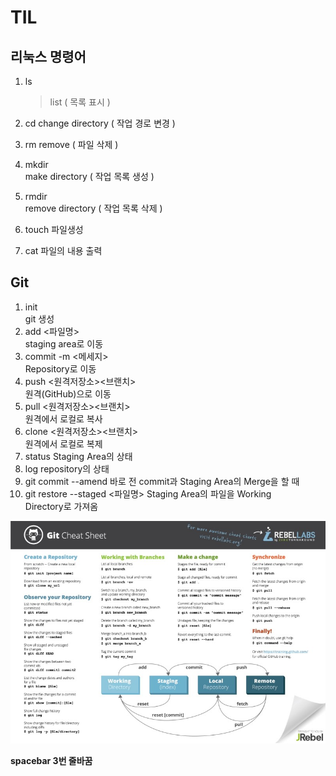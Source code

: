 # TIL

## 리눅스 명령어
1. ls
   > list ( 목록 표시 )

2. cd
   change directory ( 작업 경로 변경 )

3. rm
   remove ( 파일 삭제 )

4. mkdir   
   make directory ( 작업 목록 생성 )

5. rmdir   
   remove directory ( 작업 목록 삭제 )

6. touch
   파일생성

7. cat
   파일의 내용 출력


## Git
1. init   
    git 생성
2. add <파일명>   
    staging area로 이동
3. commit -m <메세지>  
   Repository로 이동
4. push <원격저장소><브랜치>   
   원격(GitHub)으로 이동
5. pull <원격저장소><브랜치>   
   원격에서 로컬로 복사   
6. clone <원격저장소><브랜치>   
   원격에서 로컬로 복제
7. status
   Staging Area의 상태
8. log
   repository의 상태
9. git commit --amend
    바로 전 commit과 Staging Area의 Merge을 할 때
10. git restore --staged <파일명>
    Staging Area의 파일을 Working    
    Directory로 가져옴

![Git Sheat Sheet](asset/git.jpg)


**spacebar 3번 줄바꿈**
